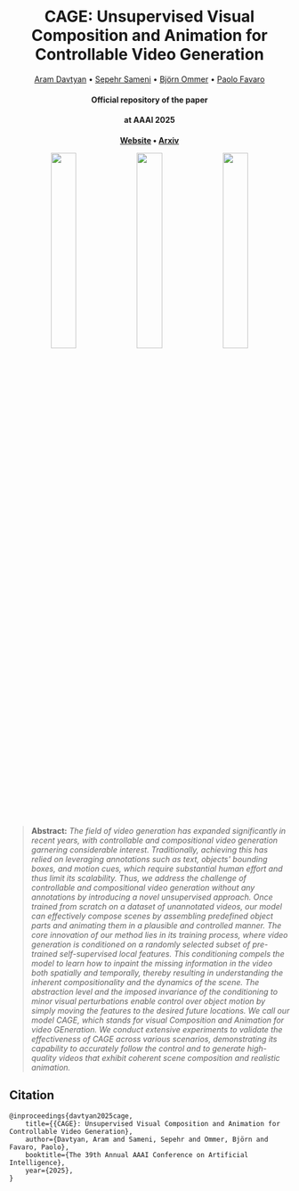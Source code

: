 <h1 align="center">
  <br>
	CAGE: Unsupervised Visual Composition and Animation for Controllable Video Generation
  <br>
</h1>
  <p align="center">
    <a href="https://araachie.github.io">Aram Davtyan</a> •
    <a href="https://github.com/separius">Sepehr Sameni</a> •
    <a href="https://ommer-lab.com/people/ommer/">Björn Ommer</a> •
    <a href="https://www.cvg.unibe.ch/people/favaro">Paolo Favaro</a>
  </p>
<h4 align="center">Official repository of the paper</h4>

<h4 align="center">at AAAI 2025</h4>

<h4 align="center"><a href="https://araachie.github.io/cage/">Website</a> • <a href="https://arxiv.org/abs/2403.14368">Arxiv</a>

<p float="left">
  <img src="media/robot_n5.gif" width="30%" />
  <img src="media/zebra_n5.gif" width="30%" />
  <img src="media/zebra_back_n5.gif" width="30%" />
</p>

#
> **Abstract:** *The field of video generation has expanded significantly in recent years,
> with controllable and compositional video generation garnering considerable interest.
> Traditionally, achieving this has relied on leveraging annotations such as text,
> objects' bounding boxes, and motion cues, which require substantial human effort and
> thus limit its scalability. Thus, we address the challenge of controllable and compositional
> video generation without any annotations by introducing a novel unsupervised approach.
> Once trained from scratch on a dataset of unannotated videos, our model can effectively compose
> scenes by assembling predefined object parts and animating them in a plausible and controlled manner.
> The core innovation of our method lies in its training process, where video generation is conditioned
> on a randomly selected subset of pre-trained self-supervised local features. This conditioning
> compels the model to learn how to inpaint the missing information in the video both spatially and
> temporally, thereby resulting in understanding the inherent compositionality and the dynamics of
> the scene. The abstraction level and the imposed invariance of the conditioning to minor visual
> perturbations enable control over object motion by simply moving the features to the desired future
> locations. We call our model CAGE, which stands for visual Composition and Animation for video
> GEneration. We conduct extensive experiments to validate the effectiveness of CAGE across various
> scenarios, demonstrating its capability to accurately follow the control and to generate high-quality
> videos that exhibit coherent scene composition and realistic animation.*

## Citation

```
@inproceedings{davtyan2025cage,
	title={{CAGE}: Unsupervised Visual Composition and Animation for Controllable Video Generation},
	author={Davtyan, Aram and Sameni, Sepehr and Ommer, Björn and Favaro, Paolo},
	booktitle={The 39th Annual AAAI Conference on Artificial Intelligence},
	year={2025},
}
```
